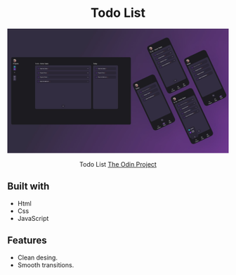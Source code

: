#

<h1 align="center">Todo List</h1>

![](./src/imgs/thumbnail.jpg)

<p align="center">
  Todo List  <a href="https://www.theodinproject.com/">The Odin Project</a>
</p>

## Built with
   
- Html
- Css
- JavaScript

## Features

- Clean desing.
- Smooth transitions.